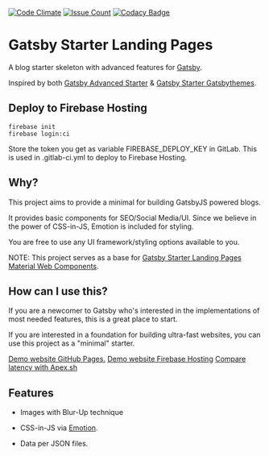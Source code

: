 [![Code Climate](https://codeclimate.com/github/fashionunited/gatsby-starter-landing-pages/badges/gpa.svg)](https://codeclimate.com/github/fashionunited/gatsby-starter-landing-pages)
[![Issue Count](https://codeclimate.com/github/fashionunited/gatsby-starter-landing-pages/badges/issue_count.svg)](https://codeclimate.com/github/fashionunited/gatsby-starter-landing-pages)
[![Codacy Badge](https://api.codacy.com/project/badge/Grade/990fb54ea8094f2aa0ed77f14e859820)](https://www.codacy.com/app/fashionunited/gatsby-starter-landing-pages?utm_source=github.com&utm_medium=referral&utm_content=fashionunited/gatsby-starter-landing-pages&utm_campaign=Badge_Grade)

# Gatsby Starter Landing Pages

A blog starter skeleton with advanced features for [Gatsby](https://github.com/gatsbyjs/gatsby/).

Inspired by both [Gatsby Advanced Starter](https://github.com/Vagr9K/gatsby-advanced-starter) & [Gatsby Starter Gatsbythemes](https://github.com/saschajullmann/gatsby-starter-gatsbythemes).

## Deploy to Firebase Hosting

    firebase init
    firebase login:ci

Store the token you get as variable FIREBASE_DEPLOY_KEY in GitLab. This is used in .gitlab-ci.yml to deploy to Firebase Hosting.

## Why?

This project aims to provide a minimal for building GatsbyJS powered blogs.

It provides basic components for SEO/Social Media/UI. Since we believe in the power of CSS-in-JS, Emotion is included for styling.

You are free to use any UI framework/styling options available to you.

NOTE: This project serves as a base for [Gatsby Starter Landing Pages Material Web Components](https://github.com/fashionunited/gatsby-starter-landing-pages-material-web-components).

## How can I use this?

If you are a newcomer to Gatsby who's interested in the implementations of most needed features, this is a great place to start.

If you are interested in a foundation for building ultra-fast websites, you can use this project as a "minimal" starter.

[Demo website GitHub Pages.](https://fashionunited.github.io/gatsby-starter-landing-pages/)
[Demo website Firebase Hosting](https://gatsby-starter-landing-pages.firebaseapp.com/)
[Compare latency with Apex.sh](https://latency.apex.sh/?url=https%3A%2F%2Ffashionunited.com&compare=https%3A%2F%2Fgatsby-starter-landing-pages.firebaseapp.com/)

## Features

* Images with Blur-Up technique

* CSS-in-JS via [Emotion](https://github.com/emotion-js/emotion).
  <!-- * Jest and Enzyme for testing.
* Eslint in dev mode with the airbnb config and prettier formatting rules.
* React 16.
  <!-- * A basic blog, with posts under src/pages/blog. There's also a script which creates a new Blog entry (post.sh). -->
* Data per JSON files.
  <!-- * A few basic components (Navigation, Footer, Layout).
* Layout components make use of [Styled-System](https://github.com/jxnblk/styled-system).
* Google Analytics (you just have to enter your tracking-id).
* Gatsby-Plugin-Offline which includes Service Workers.
* [Prettier](https://github.com/prettier/prettier) for a uniform codebase.
* [Normalize](https://github.com/necolas/normalize.css/) css (7.0).
* [Feather](https://feather.netlify.com/) icons.
* Font styles taken from [Tachyons](http://tachyons.io/). --> -->

- Blazing fast loading times thanks to pre-rendered HTML and automatic chunk loading of JS files
- Separate components for everything
- High configurability:
  * User information
  * User social profiles
  * Copyright information
  * More!
- Author segment
  * Name
  * Location
  * Description
  * Links
  * Follow Me button
- Posts in Markdown
  * Code syntax highlighting
  * Embed YouTube videos
  * Embed Tweets
- Tags
  * Separate page for posts under each tag
- Categories
  * Separate page for posts under each category
- Disqus support
  * Notifications about new disqus comments
- Google Analytics support
- NPM scripts for GitHub Pages deployment
- Social features
  * Twitter tweet button
  * Facebook share/share count
  * Reddit share/share count
  * Google+ share button
  * LinkedIn share button
  * Telegram share button
- SEO
  * Sitemap generation
  * robots.txt
  * General description tags
  * Schema.org JSONLD (Google Rich Snippets)
  * OpenGraph Tags (Facebook/Google+/Pinterest)
  * Twitter Tags (Twitter Cards)
- RSS feeds
- Loading progress for slow networks
- Offline support
- Web App Manifest support
- Development tools
  * ESLint for linting
  * Prettier for code style
  * Remark-Lint for linting Markdown
  * write-good for linting English prose
  * gh-pages for deploying to GitHub pages
  * CodeClimate configuration file and badge

NOTE: Feel free to check out [Gatsby Starter Landing Pages Material Web Components](https://github.com/fashionunited/gatsby-starter-landing-pages-material-web-components) if you are interested in a more opinionated starter with Material Design in mind.

## Getting Started

Install this starter (assuming [Gatsby](https://github.com/gatsbyjs/gatsby/) is installed) by running from your CLI:

```sh
gatsby new YourProjectName https://github.com/fashionunited/gatsby-starter-landing-pages
npm install # or yarn install
npm run develop # or gatsby develop
```

Or you can fork the project, make your changes there and merge new features when needed.

Alternatively:

```sh
git clone https://github.com/fashionunited/gatsby-starter-landing-pages YourProjectName # Clone the project
cd YourProjectname
rm -rf .git # So you can have your own changes stored in VCS.
npm install # or yarn install
npm run develop # or gatsby develop
```

## Configuration

Edit the export object in `data/SiteConfig`:

```js
module.exports = {
  blogPostDir: "sample-posts", // The name of directory that contains your posts.
  siteTitle: "Gatsby Starter Blog", // Site title.
  siteTitleAlt: "GatsbyJS Advanced Starter", // Alternative site title for SEO.
  siteLogo: "/logos/logo-1024.png", // Logo used for SEO and manifest.
  siteUrl: "https://fashionunited.github.io", // Domain of your website without pathPrefix.
  pathPrefix: "/gatsby-starter-landing-pages", // Prefixes all links. For cases when deployed to example.github.io/gatsby-starter-landing-pages/.
  siteDescription:
    "A blog starter skeleton with advanced features for for GatsbyJS", // Website description used for RSS feeds/meta description tag.
  siteRss: "/rss.xml", // Path to the RSS file.
  siteFBAppID: "1825356251115265", // FB Application ID for using app insights
  disqusShortname: "https-fashionunited-github-io-gatsby-starter-landing-pages", // Disqus shortname.
  postDefaultCategoryID: "Tech", // Default category for posts.
  userName: "Advanced User", // Username to display in the author segment.
  userTwitter: "", // Optionally renders "Follow Me" in the UserInfo segment.
  userLocation: "North Pole, Earth", // User location to display in the author segment.
  userAvatar: "https://api.adorable.io/avatars/150/test.png", // User avatar to display in the author segment.
  userDescription:
    "Yeah, I like animals better than people sometimes... Especially dogs. Dogs are the best. Every time you come home, they act like they haven't seen you in a year. And the good thing about dogs... is they got different dogs for different people.", // User description to display in the author segment.
  // Links to social profiles/projects you want to display in the author segment/navigation bar.
  userLinks: [
    {
      label: "GitHub",
      url: "https://github.com/fashionunited/gatsby-starter-landing-pages",
      iconClassName: "fa fa-github"
    },
    {
      label: "Twitter",
      url: "https://twitter.com/fashionunited",
      iconClassName: "fa fa-twitter"
    },
    {
      label: "Email",
      url: "mailto:fashionunited@gmail.com",
      iconClassName: "fa fa-envelope"
    }
  ],
  copyright: "Copyright © 2017. Advanced User", // Copyright string for the footer of the website and RSS feed.
  themeColor: "#c62828", // Used for setting manifest and progress theme colors.
  backgroundColor: "#e0e0e0" // Used for setting manifest background color.
};
```

You can also optionally set `pathPrefix`:

```js
module.exports = {
  // Note: it must *not* have a trailing slash.
  pathPrefix: "/gatsby-starter-landing-pages" // Prefixes all links. For cases when deployed to example.github.io/gatsby-starter-landing-pages/.
};
```

WARNING: Make sure to edit `static/robots.txt` to include your domain for the sitemap!
